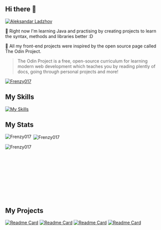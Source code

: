 ## Hi there 👋

<div align="left">
    <a href="https://git.io/typing-svg"><img src="https://readme-typing-svg.herokuapp.com?font=Sriracha&size=35&duration=3000&color=FCDFA0&center=false&width=630&lines=My+name+is+Aleksandar+Ladzhov!;A+front-end+enthusiast;A+professional+esports+freelance+coach;I+like+tinkering+with+computers!" alt="Aleksandar Ladzhov"></a>
</div>

🌱 Right now I'm learning Java and practising by creating projects to learn the syntax, methods and libraries better :D

🔭 All my front-end projects were inspired by the open source page called The Odin Project.

> The Odin Project is a free, open-source curriculum for learning modern web development which teaches you by reading plently of docs, going through personal projects and more!
>
> 
<p align="left"> <a href="https://github.com/ryo-ma/github-profile-trophy"><img src="https://github-profile-trophy.vercel.app/?username=Frenzy017&theme=juicyfresh&no-bg=true&row=1&margin-w=20&margin-h=20" alt="Frenzy017" /></a> </p>


## My Skills

[![My Skills](https://skillicons.dev/icons?i=java,react,ts,javascript,html,css,tailwind,vite,babel,git,vscode,idea&perline=12)](https://skillicons.dev)

## My Stats
<div>
<p><img align="left" src="https://github-readme-stats.vercel.app/api/top-langs?username=Frenzy017&show_icons=true&locale=en&layout=compact&theme=vision-friendly-dark&show_icons=true" alt="Frenzy017"/></p>
<p>&nbsp;<img align="center" src="https://github-readme-stats.vercel.app/api?username=Frenzy017&show_icons=true&locale=en&theme=vision-friendly-dark&show_icons=true" alt="Frenzy017"  &nbsp;/></p>
<p><img align="left" src="https://github-readme-streak-stats.herokuapp.com/?user=Frenzy017&theme=vision-friendly-dark&show_icons=true" alt="Frenzy017"   /></p> 
</div>
<br /><br /><br /><br /><br /><br /><br /><br /><br /><br />


## My Projects

[![Readme Card](https://github-readme-stats-sigma-five.vercel.app/api/pin/?username=Frenzy017&theme=vision-friendly-dark&repo=admin-dashboard)](https://github.com/Frenzy017/admin-dashboard) 
[![Readme Card](https://github-readme-stats-sigma-five.vercel.app/api/pin/?username=Frenzy017&theme=vision-friendly-dark&repo=task-manager)](https://github.com/Frenzy017/task-manager)
[![Readme Card](https://github-readme-stats-sigma-five.vercel.app/api/pin/?username=Frenzy017&theme=vision-friendly-dark&repo=cv-application)](https://github.com/Frenzy017/cv-application)
[![Readme Card](https://github-readme-stats-sigma-five.vercel.app/api/pin/?username=Frenzy017&theme=vision-friendly-dark&repo=pc-shop)](https://github.com/Frenzy017/pc-shop)


<!--
**Frenzy017/Frenzy017** is a ✨ _special_ ✨ repository because its `README.md` (this file) appears on your GitHub profile.

Here are some ideas to get you started:

- 🔭 I’m currently working on ...
- 🌱 I’m currently learning ...
- 👯 I’m looking to collaborate on ...
- 🤔 I’m looking for help with ...
- 💬 Ask me about ...
- 📫 How to reach me: ...
- 😄 Pronouns: ...
- ⚡ Fun fact: ...
-->
